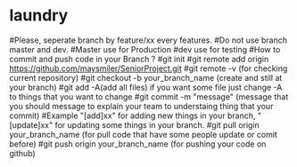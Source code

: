 # laundry

#Please, seperate branch by feature/xx every features.
#Do not use branch master and dev.
        #Master use for Production
        #dev use for testing
#How to commit and push code in your Branch ?
        #git init
        #git remote add origin https://github.com/maysmiler/SeniorProject.git
        #git remote -v (for checking current repository)
        #git checkout -b your_branch_name (create and still at your branch)
        #git add -A(add all files) if you want some file just change -A to things that you want to change
        #git commit -m "message" (message that you should message to explain your team to understaing thing that your commit)
                #Example "[add]xx" for adding new things in your branch,
                         "[update]xx" for updating some things in your branch.
        #git pull origin your_branch_name (for pull code that have some people update or comit before)
        #git push  origin your_branch_name (for pushing your code on github)
